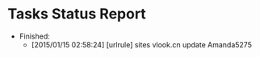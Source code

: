 Tasks Status Report
============

* Finished:
    * [2015/01/15 02:58:24] [urlrule] sites vlook.cn update Amanda5275
